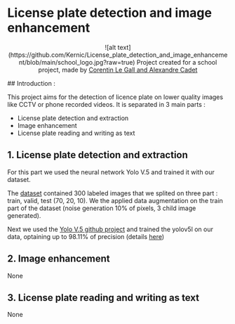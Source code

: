 # License plate detection and image enhancement
<p align="center">
    ![alt text](https://github.com/Kernic/License_plate_detection_and_image_enhancement/blob/main/school_logo.jpg?raw=true)
    Project created for a school project, made by <a href='https://github.com/Kernic'>Corentin Le Gall and <a href='https://github.com/acadet22'>Alexandre Cadet</a>
</p>
## Introduction :

This project aims for the detection of licence plate on lower quality images like CCTV or phone recorded videos. 
It is separated in 3 main parts : 
- License plate detection and extraction 
- Image enhancement 
- License plate reading and writing as text

## 1. License plate detection and extraction

For this part we used the neural network Yolo V.5 and trained it with our dataset. 

The <a href='https://github.com/Kernic/License_plate_detection_and_image_enhancement/tree/main/dataset'>dataset</a> contained 300 labeled images that we splited on three part : train, valid, test (70, 20, 10). We the applied data augmentation on the train part of the dataset (noise generation 10% of pixels, 3 child image generated).

Next we used the <a href='https://github.com/ultralytics/yolov5'>Yolo V.5 github project</a> and trained the yolov5l on our data, optaining up to 98.11% of precision (details <a href='https://wandb.ai/kernic/train/runs/2f8ncml1?workspace=user-kernic'>here</a>)

## 2. Image enhancement

None

## 3. License plate reading and writing as text

None
